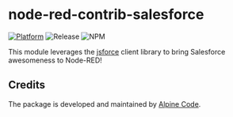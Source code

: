 # node-red-contrib-salesforce

[![Platform](https://img.shields.io/badge/platform-Node--RED-red)](https://nodered.org)
![Release](https://img.shields.io/npm/v/@alpine-code/node-red-contrib-salesforce.svg)
![NPM](https://img.shields.io/npm/dm/@alpine-code/node-red-contrib-salesforce.svg)

This module leverages the [jsforce](https://jsforce.github.io/) client library to bring Salesforce awesomeness to Node-RED!

## Credits

The package is developed and maintained by [Alpine Code](https://www.alpine-code.com/).